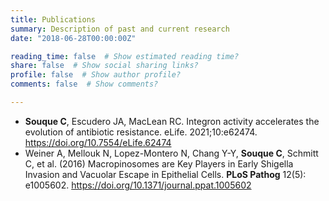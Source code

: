 ```yaml
---
title: Publications
summary: Description of past and current research
date: "2018-06-28T00:00:00Z"

reading_time: false  # Show estimated reading time?
share: false  # Show social sharing links?
profile: false  # Show author profile?
comments: false  # Show comments?

---
```



- **Souque C**, Escudero JA, MacLean RC. Integron activity accelerates the evolution of antibiotic resistance. eLife. 2021;10:e62474. <a href=doi.org/10.7554/eLife.62474> https://doi.org/10.7554/eLife.62474</a>
- Weiner A, Mellouk N, Lopez-Montero N, Chang Y-Y, **Souque C**, Schmitt C, et al. (2016) Macropinosomes are Key Players in Early Shigella Invasion and Vacuolar Escape in Epithelial Cells. **PLoS Pathog** 12(5): e1005602. <a href=https://doi.org/10.1371/journal.ppat.1005602>https://doi.org/10.1371/journal.ppat.1005602</a>

